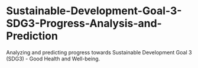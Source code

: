 # Sustainable-Development-Goal-3-SDG3-Progress-Analysis-and-Prediction
Analyzing and predicting progress towards Sustainable Development Goal 3 (SDG3) - Good Health and Well-being.
